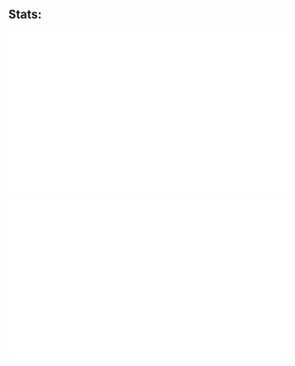 ## Stats: 

![](https://github.com/franktronics/github-stats/blob/master/generated/overview.svg#gh-dark-mode-only)
![](https://github.com/franktronics/github-stats/blob/master/generated/overview.svg#gh-light-mode-only)

